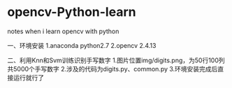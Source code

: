# opencv-Python-learn
notes when i learn opencv with python


一、环境安装
  1.anaconda python2.7
  2.opencv 2.4.13
  
二、利用Knn和Svm训练识别手写数字
  1.图片位置img/digits.png，为50行100列共5000个手写数字
  2.涉及的代码为digits.py、common.py
  3.环境安装完成后直接运行就行了

